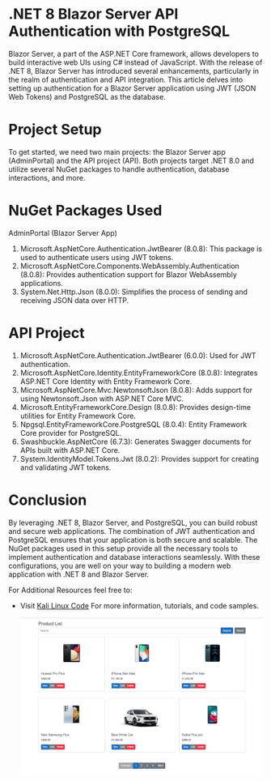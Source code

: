 # .NET 8 Blazor Server API Authentication with PostgreSQL
Blazor Server, a part of the ASP.NET Core framework, allows developers to build interactive web UIs using C# instead of JavaScript. With the release of .NET 8, Blazor Server has introduced several enhancements, particularly in the realm of authentication and API integration. This article delves into setting up authentication for a Blazor Server application using JWT (JSON Web Tokens) and PostgreSQL as the database.

# Project Setup
To get started, we need two main projects: the Blazor Server app (AdminPortal) and the API project (API). Both projects target .NET 8.0 and utilize several NuGet packages to handle authentication, database interactions, and more.

# NuGet Packages Used
AdminPortal (Blazor Server App)
1. Microsoft.AspNetCore.Authentication.JwtBearer (8.0.8): This package is used to authenticate users using JWT tokens.
2. Microsoft.AspNetCore.Components.WebAssembly.Authentication (8.0.8): Provides authentication support for Blazor WebAssembly applications.
3. System.Net.Http.Json (8.0.0): Simplifies the process of sending and receiving JSON data over HTTP.

# API Project
1. Microsoft.AspNetCore.Authentication.JwtBearer (6.0.0): Used for JWT authentication.
2. Microsoft.AspNetCore.Identity.EntityFrameworkCore (8.0.8): Integrates ASP.NET Core Identity with Entity Framework Core.
3. Microsoft.AspNetCore.Mvc.NewtonsoftJson (8.0.8): Adds support for using Newtonsoft.Json with ASP.NET Core MVC.
4. Microsoft.EntityFrameworkCore.Design (8.0.8): Provides design-time utilities for Entity Framework Core.
5. Npgsql.EntityFrameworkCore.PostgreSQL (8.0.4): Entity Framework Core provider for PostgreSQL.
6. Swashbuckle.AspNetCore (6.7.3): Generates Swagger documents for APIs built with ASP.NET Core.
7. System.IdentityModel.Tokens.Jwt (8.0.2): Provides support for creating and validating JWT tokens.

# Conclusion
By leveraging .NET 8, Blazor Server, and PostgreSQL, you can build robust and secure web applications. The combination of JWT authentication and PostgreSQL ensures that your application is both secure and scalable. The NuGet packages used in this setup provide all the necessary tools to implement authentication and database interactions seamlessly. With these configurations, you are well on your way to building a modern web application with .NET 8 and Blazor Server.

For Additional Resources feel free to: 
- Visit [Kali Linux Code](https://kalilinuxcode.com/) For more information, tutorials, and code samples.

  ![](https://github.com/ssssage/AdminPortalElixirHand/blob/master/images/Full%20Featured%20CRUD%20App%20based%20on%20Blazor%20.NET%208.png)


